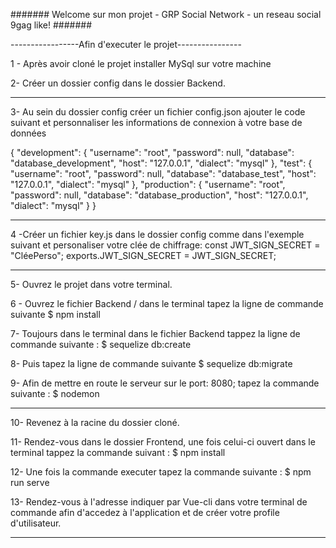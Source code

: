 
####### Welcome sur mon projet - GRP Social Network - un reseau social 9gag like! ####### 


-----------------Afin d'executer le projet---------------- 

1 - Après avoir cloné le projet installer MySql sur votre machine

2-  Créer un dossier config dans le dossier Backend.

-------------------------------------------------------------------------

3- Au sein du dossier config créer un fichier config.json ajouter le code suivant et personnaliser les informations de connexion à votre base de données 

{
  "development": {
    "username": "root",
    "password": null,
    "database": "database_development",
    "host": "127.0.0.1",
    "dialect": "mysql"
  },
  "test": {
    "username": "root",
    "password": null,
    "database": "database_test",
    "host": "127.0.0.1",
    "dialect": "mysql"
  },
  "production": {
    "username": "root",
    "password": null,
    "database": "database_production",
    "host": "127.0.0.1",
    "dialect": "mysql"
  }
}

-------------------------------------------------------------------------

 4 -Créer un fichier key.js dans le dossier config comme dans l'exemple suivant et personaliser votre clée de chiffrage: 
  const JWT_SIGN_SECRET = "CléePerso";
  exports.JWT_SIGN_SECRET = JWT_SIGN_SECRET;

-------------------------------------------------------------------------

5- Ouvrez le projet dans votre terminal. 

6 - Ouvrez le fichier Backend / dans le terminal tapez la ligne de commande suivante $ npm install

7-  Toujours dans le terminal dans le fichier Backend tappez la ligne de commande suivante : $ sequelize db:create

8-  Puis tapez la ligne de commande suivante $ sequelize db:migrate 

9- Afin de mettre en route le serveur sur le port: 8080; tapez la commande suivante : $ nodemon

-------------------------------------------------------------------------

10- Revenez à la racine du dossier cloné. 

11- Rendez-vous dans le dossier Frontend, une fois celui-ci ouvert dans le terminal tappez la commande suivant : $ npm install

12- Une fois la commande executer tapez la commande suivante : $ npm run serve

13- Rendez-vous à l'adresse indiquer par Vue-cli dans votre terminal de commande afin d'accedez à l'application et de créer votre profile d'utilisateur. 

-------------------------------------------------------------------------





